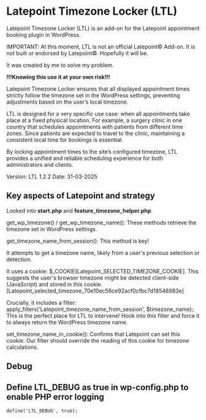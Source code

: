 # Latepoint Timezone Locker (LTL)

Latepoint Timezone Locker (LTL) is an add-on for the Latepoint appointment booking plugin in WordPress. 

IMPORTANT: At this moment, LTL is not an official Latepoint© Add-on. It is not built or endorsed by Latepoint©. Hopefully it will be.

It was created by me to solve my problem. 

**!!!Knowing this use it at your own risk!!!**

Latepoint Timezone Locker ensures that all displayed appointment times strictly follow the timezone set in the WordPress settings, preventing adjustments based on the user’s local timezone.

LTL is designed for a very specific use case: when all appointments take place at a fixed physical location. For example, a surgery clinic in one country that schedules appointments with patients from different time zones. Since patients are expected to travel to the clinic, maintaining a consistent local time for bookings is essential.

By locking appointment times to the site’s configured timezone, LTL provides a unified and reliable scheduling experience for both administrators and clients.

Version: LTL 1.2.2
Date: 31-03-2025


## Key aspects of Latepoint and strategy

Looked into **start.php** and **feature_timezone_helper.php**.

get_wp_timezone() / get_wp_timezone_name(): These methods retrieve the timezone set in WordPress settings. 

get_timezone_name_from_session(): This method is key!

It attempts to get a timezone name, likely from a user's previous selection or detection.

It uses a cookie: $_COOKIE[Latepoint_SELECTED_TIMEZONE_COOKIE]. This suggests the user's browser timezone might be detected client-side (JavaScript) and stored in this cookie. [Latepoint_selected_timezone_70e10ec56ce92acf0cfbc7d18546983e]

Crucially, it includes a filter: apply_filters('Latepoint_timezone_name_from_session', $timezone_name);. This is the perfect place for LTL to intervene! Hook into this filter and force it to always return the WordPress timezone name.

set_timezone_name_in_cookie(): Confirms that Latepoint can set this cookie. Our filter should override the reading of this cookie for timezone calculations.

## Debug
## Define LTL_DEBUG as true in wp-config.php to enable PHP error logging
```define('LTL_DEBUG', true);```